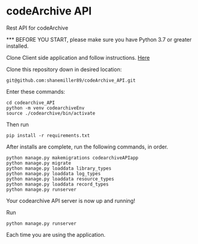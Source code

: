 # codeArchive API

Rest API for codeArchive

*** BEFORE YOU START, please make sure you have Python 3.7 or greater installed.

Clone Client side application and follow instructions. [Here](https://github.com/shanemiller89/codeArchive)

Clone this repository down in desired location:

```
git@github.com:shanemiller89/codeArchive_API.git
```

Enter these commands:

```
cd codearchive_API
python -m venv codearchiveEnv
source ./codearchive/bin/activate
```
Then run 

```
pip install -r requirements.txt
```

After installs are complete, run the following commands, in order.

```
python manage.py makemigrations codearchiveAPIapp
python manage.py migrate
python manage.py loaddata library_types
python manage.py loaddata log_types
python manage.py loaddata resource_types
python manage.py loaddata record_types
python manage.py runserver
```

Your codearchive API server is now up and running!

Run
```
python manage.py runserver
```
Each time you are using the application.

